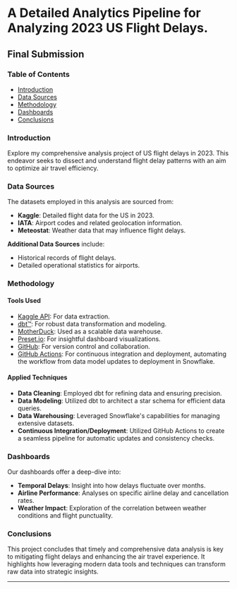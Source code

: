 # A Detailed Analytics Pipeline for Analyzing 2023 US Flight Delays.

## Final Submission

### Table of Contents
- [Introduction](#introduction)
- [Data Sources](#data-sources)
- [Methodology](#methodology)
- [Dashboards](#dashboards)
- [Conclusions](#conclusions)

### Introduction

Explore my comprehensive analysis project of US flight delays in 2023. This endeavor seeks to dissect and understand flight delay patterns with an aim to optimize air travel efficiency.

### Data Sources

The datasets employed in this analysis are sourced from:

- **Kaggle**: Detailed flight data for the US in 2023.
- **IATA**: Airport codes and related geolocation information.
- **Meteostat**: Weather data that may influence flight delays.

**Additional Data Sources** include:
- Historical records of flight delays.
- Detailed operational statistics for airports.

### Methodology

#### Tools Used
- [Kaggle API](#): For data extraction.
- [dbt™](#): For robust data transformation and modeling.
- [MotherDuck](#): Used as a scalable data warehouse.
- [Preset.io](#): For insightful dashboard visualizations.
- [GitHub](#): For version control and collaboration.
- [GitHub Actions](#): For continuous integration and deployment, automating the workflow from data model updates to deployment in Snowflake.

#### Applied Techniques
- **Data Cleaning**: Employed dbt for refining data and ensuring precision.
- **Data Modeling**: Utilized dbt to architect a star schema for efficient data queries.
- **Data Warehousing**: Leveraged Snowflake's capabilities for managing extensive datasets.
- **Continuous Integration/Deployment**: Utilized GitHub Actions to create a seamless pipeline for automatic updates and consistency checks.

### Dashboards

Our dashboards offer a deep-dive into:
- **Temporal Delays**: Insight into how delays fluctuate over months.
- **Airline Performance**: Analyses on specific airline delay and cancellation rates.
- **Weather Impact**: Exploration of the correlation between weather conditions and flight punctuality.

### Conclusions

This project concludes that timely and comprehensive data analysis is key to mitigating flight delays and enhancing the air travel experience. It highlights how leveraging modern data tools and techniques can transform raw data into strategic insights.

---

